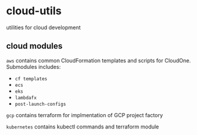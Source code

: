 # cloud-utils
utilities for cloud development

## cloud modules
`aws` contains common CloudFormation templates and scripts for CloudOne. Submodules includes:

- `cf templates`
- `ecs`
- `eks`
- `lambdafx`
- `post-launch-configs`

`gcp` contains terraform for implmentation of GCP project factory

`kubernetes` contains kubectl commands and terraform module
